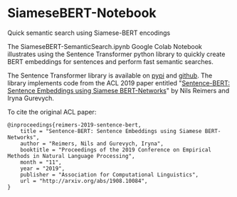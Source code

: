 # SiameseBERT-Notebook
Quick semantic search using Siamese-BERT encodings

The SiameseBERT-SemanticSearch.ipynb Google Colab Notebook illustrates using the Sentence Transformer python library to quickly create BERT embeddings for sentences and perform fast semantic searches.

The Sentence Transformer library is available on [pypi](https://pypi.org/project/sentence-transformers/) and [github](https://github.com/UKPLab/sentence-transformers). The library implements code from the ACL 2019 paper entitled "[Sentence-BERT: Sentence Embeddings using Siamese BERT-Networks](https://www.aclweb.org/anthology/D19-1410.pdf)" by Nils Reimers and Iryna Gurevych.

To cite the original ACL paper:
``` 
@inproceedings{reimers-2019-sentence-bert,
    title = "Sentence-BERT: Sentence Embeddings using Siamese BERT-Networks",
    author = "Reimers, Nils and Gurevych, Iryna",
    booktitle = "Proceedings of the 2019 Conference on Empirical Methods in Natural Language Processing",
    month = "11",
    year = "2019",
    publisher = "Association for Computational Linguistics",
    url = "http://arxiv.org/abs/1908.10084",
}
```
